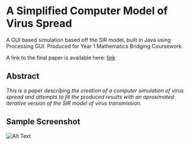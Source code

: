 # A Simplified Computer Model of Virus Spread

A GUI based simulation based off the SIR model, built in Java using Processing GUI. Produced for Year 1 Mathematics Bridging Coursework.

A link to the final paper is available here: [link](https://github.com/danielbatchford/VirusSimulation/blob/master/PaperFinalDanielBatchford.pdf "Paper.pdf")

## Abstract

_This is a paper describing the creation of a computer simulation of virus spread and
attempts to fit the produced results with an aproximated iterative version of the SIR model
of virus transmission._

## Sample Screenshot

![Alt Text](https://github.com/danielbatchford/VirusSimulation/blob/master/sample.gif)

